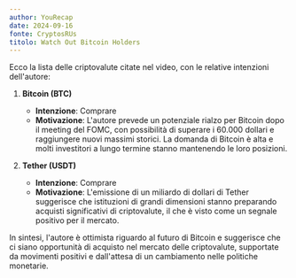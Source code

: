 ```yaml
---
author: YouRecap
date: 2024-09-16
fonte: CryptosRUs
titolo: Watch Out Bitcoin Holders
---
```


Ecco la lista delle criptovalute citate nel video, con le relative intenzioni dell'autore:

1. **Bitcoin (BTC)**
   - **Intenzione**: Comprare
   - **Motivazione**: L'autore prevede un potenziale rialzo per Bitcoin dopo il meeting del FOMC, con possibilità di superare i 60.000 dollari e raggiungere nuovi massimi storici. La domanda di Bitcoin è alta e molti investitori a lungo termine stanno mantenendo le loro posizioni.

2. **Tether (USDT)**
   - **Intenzione**: Comprare
   - **Motivazione**: L'emissione di un miliardo di dollari di Tether suggerisce che istituzioni di grandi dimensioni stanno preparando acquisti significativi di criptovalute, il che è visto come un segnale positivo per il mercato.

In sintesi, l'autore è ottimista riguardo al futuro di Bitcoin e suggerisce che ci siano opportunità di acquisto nel mercato delle criptovalute, supportate da movimenti positivi e dall'attesa di un cambiamento nelle politiche monetarie.
